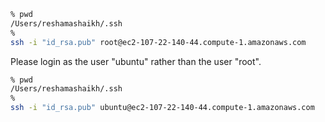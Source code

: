 

```bash
% pwd
/Users/reshamashaikh/.ssh
% 
ssh -i "id_rsa.pub" root@ec2-107-22-140-44.compute-1.amazonaws.com
```
Please login as the user "ubuntu" rather than the user "root".

```bash
% pwd
/Users/reshamashaikh/.ssh
% 
ssh -i "id_rsa.pub" ubuntu@ec2-107-22-140-44.compute-1.amazonaws.com
```

